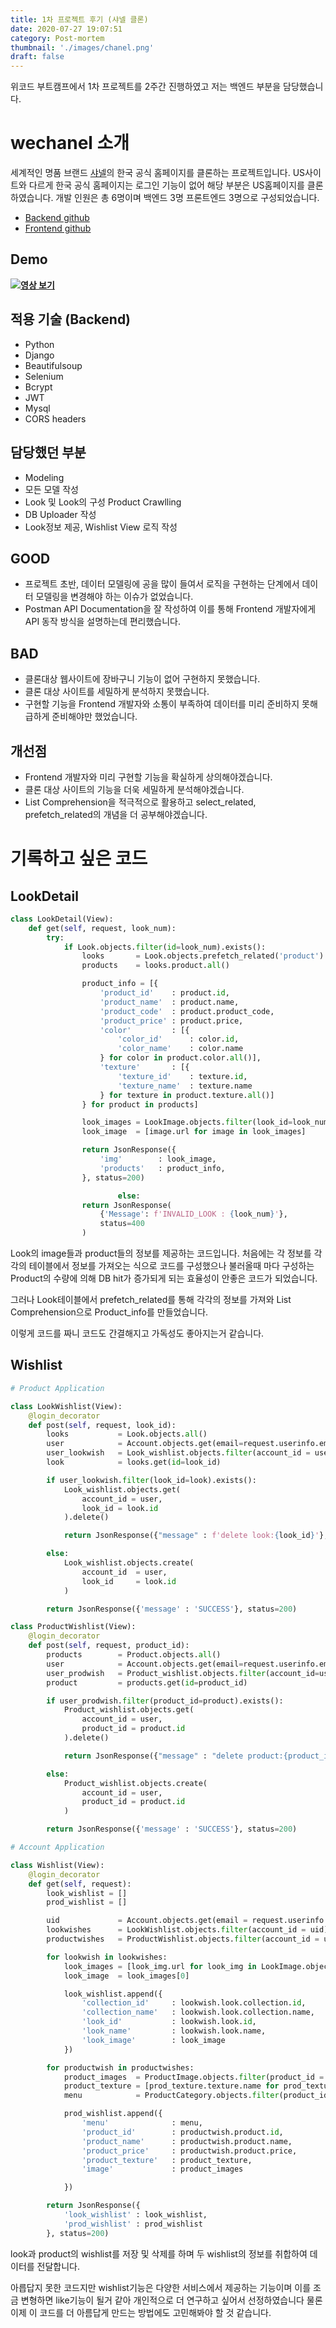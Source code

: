```yaml
---
title: 1차 프로젝트 후기 (샤넬 클론)
date: 2020-07-27 19:07:51
category: Post-mortem
thumbnail: './images/chanel.png'
draft: false
---
```


위코드 부트캠프에서 1차 프로젝트를 2주간 진행하였고 저는 백엔드 부분을 담당했습니다.

# wechanel 소개

세계적인 명품 브랜드 [샤넬](https://www.chanel.com/ko_KR/)의 한국 공식 홈페이지를 클론하는 프로젝트입니다. US사이트와 다르게 한국 공식 홈페이지는 로그인 기능이 없어 해당 부분은 US홈페이지를 클론 하였습니다. 개발 인원은 총 6명이며 백엔드 3명 프론트엔드 3명으로 구성되었습니다.

- [Backend github](https://github.com/wecode-bootcamp-korea/9-No.4-backend)
- [Frontend github](https://github.com/wecode-bootcamp-korea/9-No.4-frontend)

## Demo

[![](https://images.velog.io/images/yongineer1990/post/e7150a22-cc60-4fbe-abb4-b1bed5ca682e/image.png)**영상 보기**](https://youtu.be/xal1C8M6V0g)

## 적용 기술 (Backend)

- Python
- Django
- Beautifulsoup
- Selenium
- Bcrypt
- JWT
- Mysql
- CORS headers

## 담당했던 부분

- Modeling
- 모든 모델 작성
- Look 및 Look의 구성 Product Crawlling
- DB Uploader 작성
- Look정보 제공, Wishlist View 로직 작성

## GOOD

- 프로젝트 초반, 데이터 모델링에 공을 많이 들여서 로직을 구현하는 단계에서 데이터 모델링을 변경해야 하는 이슈가 없었습니다.
- Postman API Documentation을 잘 작성하여 이를 통해 Frontend 개발자에게 API 동작 방식을 설명하는데 편리했습니다.

## BAD

- 클론대상 웹사이트에 장바구니 기능이 없어 구현하지 못했습니다.
- 클론 대상 사이트를 세밀하게 분석하지 못했습니다.
- 구현할 기능을 Frontend 개발자와 소통이 부족하여 데이터를 미리 준비하지 못해 급하게 준비해야만 했었습니다.

## 개선점

- Frontend 개발자와 미리 구현할 기능을 확실하게 상의해야겠습니다.
- 클론 대상 사이트의 기능을 더욱 세밀하게 분석해야겠습니다.
- List Comprehension을 적극적으로 활용하고 select_related, prefetch_related의 개념을 더 공부해야겠습니다.

# 기록하고 싶은 코드

## LookDetail

```python
class LookDetail(View):
    def get(self, request, look_num):
        try:
            if Look.objects.filter(id=look_num).exists():
                looks       = Look.objects.prefetch_related('product').get(id=look_num)
                products    = looks.product.all()

                product_info = [{
                    'product_id'    : product.id,
                    'product_name'  : product.name,
                    'product_code'  : product.product_code,
                    'product_price' : product.price,
                    'color'         : [{
                        'color_id'      : color.id,
                        'color_name'    : color.name
                    } for color in product.color.all()],
                    'texture'       : [{
                        'texture_id'    : texture.id,
                        'texture_name'  : texture.name
                    } for texture in product.texture.all()]
                } for product in products]

                look_images = LookImage.objects.filter(look_id=look_num)
                look_image  = [image.url for image in look_images]

                return JsonResponse({
                    'img'        : look_image,
                    'products'   : product_info,
                }, status=200)

						else:
                return JsonResponse(
                    {'Message': f'INVALID_LOOK : {look_num}'},
                    status=400
                )
```

Look의 image들과 product들의 정보를 제공하는 코드입니다. 처음에는 각 정보를 각각의 테이블에서 정보를 가져오는 식으로 코드를 구성했으나 불러올때 마다 구성하는 Product의 수량에 의해 DB hit가 증가되게 되는 효율성이 안좋은 코드가 되었습니다.

그러나 Look테이블에서 prefetch_related를 통해 각각의 정보를 가져와 List Comprehension으로 Product_info를 만들었습니다.

이렇게 코드를 짜니 코드도 간결해지고 가독성도 좋아지는거 같습니다. 

## Wishlist

```python
# Product Application

class LookWishlist(View):
    @login_decorator
    def post(self, request, look_id):
        looks           = Look.objects.all()
        user            = Account.objects.get(email=request.userinfo.email).id
        user_lookwish   = Look_wishlist.objects.filter(account_id = user)
        look            = looks.get(id=look_id)

        if user_lookwish.filter(look_id=look).exists():
            Look_wishlist.objects.get(
                account_id = user,
                look_id = look.id
            ).delete()

            return JsonResponse({"message" : f'delete look:{look_id}'}, status=200)

        else:
            Look_wishlist.objects.create(
                account_id  = user,
                look_id     = look.id
            )

        return JsonResponse({'message' : 'SUCCESS'}, status=200)

class ProductWishlist(View):
    @login_decorator
    def post(self, request, product_id):
        products        = Product.objects.all()
        user            = Account.objects.get(email=request.userinfo.email).id
        user_prodwish   = Product_wishlist.objects.filter(account_id=user)
        product         = products.get(id=product_id)

        if user_prodwish.filter(product_id=product).exists():
            Product_wishlist.objects.get(
                account_id = user,
                product_id = product.id
            ).delete()

            return JsonResponse({"message" : "delete product:{product_id}"}, status=200)

        else:
            Product_wishlist.objects.create(
                account_id = user,
                product_id = product.id
            )

        return JsonResponse({'message' : 'SUCCESS'}, status=200)
```

```python
# Account Application

class Wishlist(View):
    @login_decorator
    def get(self, request):
        look_wishlist = []
        prod_wishlist = []

        uid             = Account.objects.get(email = request.userinfo.email).id
        lookwishes      = LookWishlist.objects.filter(account_id = uid)
        productwishes   = ProductWishlist.objects.filter(account_id = uid)

        for lookwish in lookwishes:
            look_images = [look_img.url for look_img in LookImage.objects.filter(look_id = lookwish.look.id)]
            look_image  = look_images[0]

            look_wishlist.append({
                'collection_id'     : lookwish.look.collection.id,
                'collection_name'   : lookwish.look.collection.name,
                'look_id'           : lookwish.look.id,
                'look_name'         : lookwish.look.name,
                'look_image'        : look_image
            })

        for productwish in productwishes:
            product_images  = ProductImage.objects.filter(product_id = productwish.product.id).first().url
            product_texture = [prod_texture.texture.name for prod_texture in TextureProduct.objects.filter(product_id = productwish.product.id)]
            menu            = ProductCategory.objects.filter(product_id = productwish.product.id).first().category.menu.name

            prod_wishlist.append({
                'menu'              : menu,
                'product_id'        : productwish.product.id,
                'product_name'      : productwish.product.name,
                'product_price'     : productwish.product.price,
                'product_texture'   : product_texture,
                'image'             : product_images

            })

        return JsonResponse({
            'look_wishlist' : look_wishlist,
            'prod_wishlist' : prod_wishlist
        }, status=200)
```

look과 product의 wishlist를 저장 및 삭제를 하며 두 wishlist의 정보를 취합하여 데이터를 전달합니다.

아릅답지 못한 코드지만 wishlist기능은 다양한 서비스에서 제공하는 기능이며 이를 조금 변형하면 like기능이 될거 같아 개인적으로 더 연구하고 싶어서 선정하였습니다 물론 이제 이 코드를 더 아름답게 만드는 방법에도 고민해봐야 할 것 같습니다.

